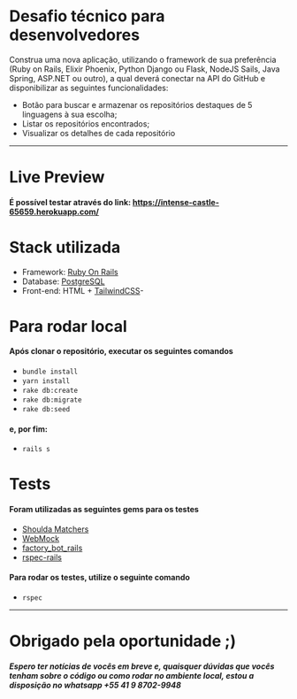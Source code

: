 # Desafio técnico para desenvolvedores

Construa uma nova aplicação, utilizando o framework de sua preferência (Ruby on Rails, Elixir Phoenix, Python Django ou Flask, NodeJS Sails, Java Spring, ASP.NET ou outro), a qual deverá conectar na API do GitHub e disponibilizar as seguintes funcionalidades:

- Botão para buscar e armazenar os repositórios destaques de 5 linguagens à sua escolha;
- Listar os repositórios encontrados;
- Visualizar os detalhes de cada repositório
---
# Live Preview
#### É possível testar através do link: https://intense-castle-65659.herokuapp.com/

# Stack utilizada
- Framework: [Ruby On Rails](https://rubyonrails.org/)
- Database: [PostgreSQL](https://www.postgresql.org/)
- Front-end: HTML + [TailwindCSS](https://tailwindcss.com/)- 

# Para rodar local
#### Após clonar o repositório, executar os seguintes comandos
- `bundle install`
- `yarn install`
- `rake db:create`
- `rake db:migrate`
- `rake db:seed`

#### e, por fim:
- `rails s`

# Tests
#### Foram utilizadas as seguintes gems para os testes
- [Shoulda Matchers](https://github.com/thoughtbot/shoulda-matchers)
- [WebMock](https://github.com/bblimke/webmock)
- [factory_bot_rails](https://github.com/thoughtbot/factory_bot_rails)
- [rspec-rails](https://github.com/rspec/rspec-rails)

#### Para rodar os testes, utilize o seguinte comando
- `rspec`

---

# Obrigado pela oportunidade ;)
##### Espero ter notícias de vocês em breve e, quaisquer dúvidas que vocês tenham sobre o código ou como rodar no ambiente local, estou a disposição no whatsapp +55 41 9 8702-9948
